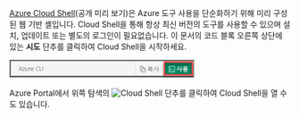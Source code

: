 
[Azure Cloud Shell](../articles/cloud-shell/quickstart.md)(공개 미리 보기)은 Azure 도구 사용을 단순화하기 위해 미리 구성된 웹 기반 셸입니다. Cloud Shell을 통해 항상 최신 버전의 도구를 사용할 수 있으며 설치, 업데이트 또는 별도의 로그인이 필요없습니다. 이 문서의 코드 블록 오른쪽 상단에 있는 **시도** 단추를 클릭하여 Cloud Shell을 시작하세요.

![Cloud Shell](./media/cloud-shell-try-it/cli-try-it.png)

Azure Portal에서 위쪽 탐색의 ![Cloud Shell](./media/cloud-shell-try-it/cs-button.png) 단추를 클릭하여 Cloud Shell을 열 수도 있습니다. 
 








